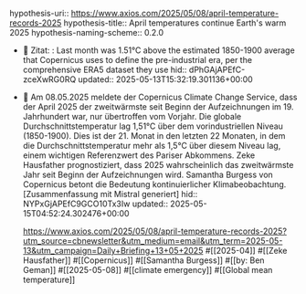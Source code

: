 hypothesis-uri:: https://www.axios.com/2025/05/08/april-temperature-records-2025
hypothesis-title:: April temperatures continue Earth's warm 2025
hypothesis-naming-scheme:: 0.2.0

- 📌 Zitat: : Last month was 1.51°C above the estimated 1850-1900 average that Copernicus uses to define the pre-industrial era, per the comprehensive ERA5 dataset they use
  hid:: dPhGAjAPEfC-zceXwRG0RQ
  updated:: 2025-05-13T15:32:19.301136+00:00
- 📝 Am 08.05.2025 meldete der Copernicus Climate Change Service, dass der April 2025 der zweitwärmste seit Beginn der Aufzeichnungen im 19. Jahrhundert war, nur übertroffen vom Vorjahr. Die globale Durchschnittstemperatur lag 1,51°C über dem vorindustriellen Niveau (1850-1900). Dies ist der 21. Monat in den letzten 22 Monaten, in dem die Durchschnittstemperatur mehr als 1,5°C über diesem Niveau lag, einem wichtigen Referenzwert des Pariser Abkommens. Zeke Hausfather prognostiziert, dass 2025 wahrscheinlich das zweitwärmste Jahr seit Beginn der Aufzeichnungen wird. Samantha Burgess von Copernicus betont die Bedeutung kontinuierlicher Klimabeobachtung. [Zusammenfassung mit Mistral generiert]
  hid:: NYPxGjAPEfC9GCO10Tx3Iw
  updated:: 2025-05-15T04:52:24.302476+00:00
  
  https://www.axios.com/2025/05/08/april-temperature-records-2025?utm_source=cbnewsletter&utm_medium=email&utm_term=2025-05-13&utm_campaign=Daily+Briefing+13+05+2025 #[[2025-04]] #[[Zeke Hausfather]] #[[Copernicus]] #[[Samantha Burgess]] #[[by: Ben Geman]] #[[2025-05-08]] #[[climate emergency]] #[[Global mean temperature]]